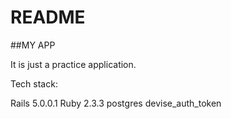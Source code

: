 # README

##MY APP

It is just a practice application.

Tech stack:

Rails 5.0.0.1
Ruby 2.3.3
postgres
devise_auth_token

